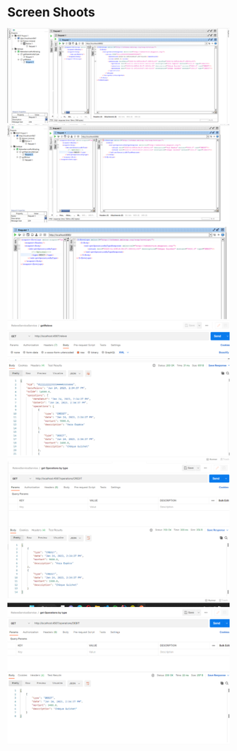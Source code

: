 # Screen Shoots
<img src="Projet XML/screens/getReleve.png" alt="getReleve">
<img src="Projet XML/screens/getOperationByType.png" alt="getReleve">
<img src="Projet XML/screens/getOperationByTypeSoap.png" alt="getReleve">
<img src="Projet XML/screens/getReleveRest.png" alt="getReleve">
<img src="Projet XML/screens/getOperationByTypeRest.png" alt="getReleve">
<img src="Projet XML/screens/getOperByTypeRest.png" alt="getReleve">
